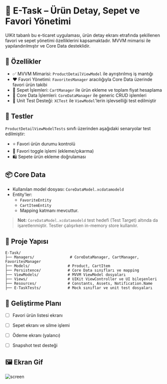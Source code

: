 # 🛒 E-Task – Ürün Detay, Sepet ve Favori Yönetimi

UIKit tabanlı bu e-ticaret uygulaması, ürün detay ekranı etrafında şekillenen favori ve sepet yönetimi özelliklerini kapsamaktadır. MVVM mimarisi ile yapılandırılmıştır ve Core Data desteklidir.

## 🚀 Özellikler

- ✅ MVVM Mimarisi: `ProductDetailViewModel` ile ayrıştırılmış iş mantığı  
- ❤️ Favori Yönetimi: `FavoritesManager` aracılığıyla Core Data üzerinde favori ürün takibi  
- 🛒 Sepet İşlemleri: `CartManager` ile ürün ekleme ve toplam fiyat hesaplama  
- 💾 Core Data İşlemleri: `CoreDataManager` ile generic CRUD işlemleri  
- 🧪 Unit Test Desteği: `XCTest` ile `ViewModel`'lerin işlevselliği test edilmiştir  

## 🧪 Testler

`ProductDetailViewModelTests` sınıfı üzerinden aşağıdaki senaryolar test edilmiştir:

- ⭐️ Favori ürün durumu kontrolü  
- 🔁 Favori toggle işlemi (ekleme/çıkarma)  
- 🛍 Sepete ürün ekleme doğrulaması  



## 📦 Core Data

- Kullanılan model dosyası: `CoreDataModel.xcdatamodeld`
- Entity'ler:
  - `FavoriteEntity`
  - `CartItemEntity`
  -  Mapping katmanı mevcuttur.

> **Not:** `CoreDataModel.xcdatamodeld` test hedefi (Test Target) altında da işaretlenmiştir. Testler çalışırken in-memory store kullanılır.



## 📁 Proje Yapısı

```
E-Task/
├── Managers/                # CoreDataManager, CartManager, FavoritesManager
├── Models/                 # Product, CartItem
├── Persistence/            # Core Data sınıfları ve mapping
├── ViewModels/             # MVVM ViewModel dosyaları
├── Views/                  # UIKit ViewController ve UI bileşenleri
├── Resources/              # Constants, Assets, Notification.Name
├── E-TaskTests/            # Mock sınıflar ve unit test dosyaları
```

## 🔮 Geliştirme Planı

- [ ] Favori ürün listesi ekranı  
- [ ] Sepet ekranı ve silme işlemi  
- [ ] Ödeme ekranı (yalancı)  
- [ ] Snapshot test desteği  


## 🖼 Ekran Gif
![screen](https://github.com/user-attachments/assets/0e5f94f1-5182-40df-a72f-73f0fb9ca829)

